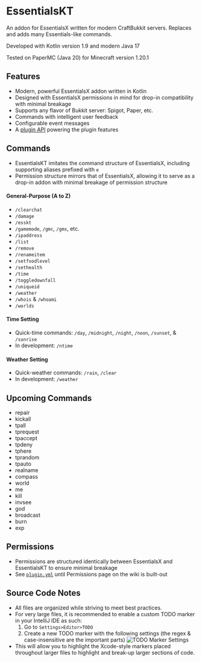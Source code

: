 # EssentialsKT

An addon for EssentialsX written for modern CraftBukkit servers. Replaces and adds many Essentials-like commands.

Developed with Kotlin version 1.9 and modern Java 17

Tested on PaperMC (Java 20) for Minecraft version 1.20.1

## Features
* Modern, powerful EssentialsX addon written in Kotlin
* Designed with EssentialsX permissions in mind for drop-in compatibility with minimal breakage
* Supports any flavor of Bukkit server: Spigot, Paper, etc.
* Commands with intelligent user feedback
* Configurable event messages
* A [plugin API](https://github.com/tsgrissom/EssentialsKT/tree/main/src/main/kotlin/io/github/tsgrissom/pluginapi) powering the plugin features

## Commands
* EssentialsKT imitates the command structure of EssentialsX, including supporting aliases prefixed with `e`
* Permission structure mirrors that of EssentialsX, allowing it to serve as a drop-in addon with minimal breakage of permission structure
#### General-Purpose (A to Z)
* `/clearchat`
* `/damage`
* `/esskt`
* `/gamemode`, `/gmc`, `/gms`, etc.
* `/ipaddress`
* `/list`
* `/remove`
* `/renameitem`
* `/setfoodlevel`
* `/sethealth`
* `/time`
* `/toggledownfall`
* `/uniqueid`
* `/weather`
* `/whois` & `/whoami`
* `/worlds`
#### Time Setting
* Quick-time commands: `/day`, `/midnight`, `/night`, `/noon`, `/sunset`, & `/sunrise`
* In development: `/ntime`
#### Weather Setting
* Quick-weather commands: `/rain`, `/clear`
* In development: `/weather`

## Upcoming Commands
* repair
* kickall
* tpall
* tprequest
* tpaccept
* tpdeny
* tphere
* tprandom
* tpauto
* realname
* compass
* world
* me
* kill
* invsee
* god
* broadcast
* burn
* exp

## Permissions
* Permissions are structured identically between EssentialsX and EssentialsKT to ensure minimal breakage
* See [`plugin.yml`](https://github.com/tsgrissom/EssentialsKT/blob/main/src/main/resources/plugin.yml) until Permissions page on the wiki is built-out

## Source Code Notes
* All files are organized while striving to meet best practices.
* For very large files, it is recommended to enable a custom TODO marker in your IntelliJ IDE as such:
  1. Go to `Settings>Editor>TODO`
  2. Create a new TODO marker with the following settings (the regex & case-insensitive are the important parts)
![TODO Marker Settings](https://i.ibb.co/0fDYPpH/SCR-20231010-nhmn.png)
* This will allow you to highlight the Xcode-style markers placed throughout larger files to highlight and break-up larger sections of code.